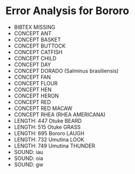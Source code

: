 # Error Analysis for Bororo
* BIBTEX MISSING 
* CONCEPT ANT
* CONCEPT BASKET
* CONCEPT BUTTOCK
* CONCEPT CATFISH
* CONCEPT CHILD
* CONCEPT DAY
* CONCEPT DORADO (Salminus brasiliensis)
* CONCEPT FAN
* CONCEPT FLOUR
* CONCEPT HEN
* CONCEPT HERON
* CONCEPT RED
* CONCEPT RED MACAW
* CONCEPT RHEA (RHEA AMERICANA)
* LENGTH: 447 Otuke BEARD
* LENGTH: 515 Otuke GRASS
* LENGTH: 695 Bororo LAUGH
* LENGTH: 732 Umutina LOOK
* LENGTH: 749 Umutina THUNDER
* SOUND: iau
* SOUND: oia
* SOUND: ɡw
